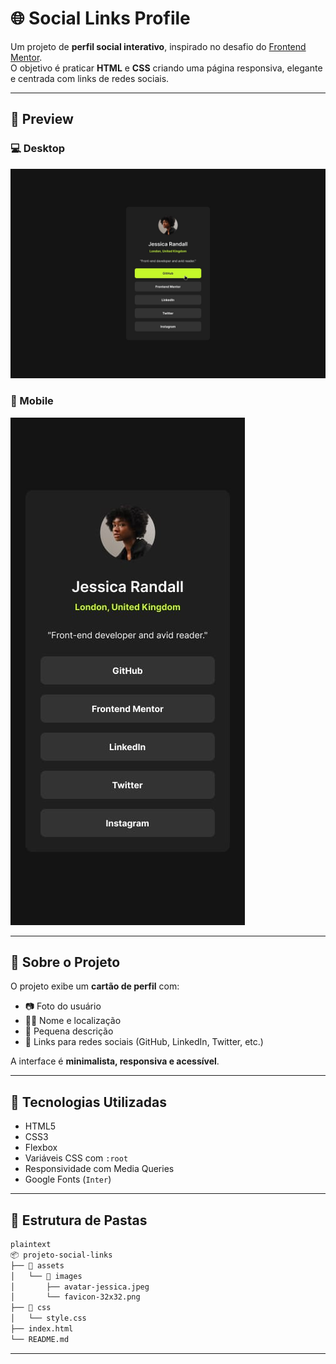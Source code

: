 # 🌐 Social Links Profile

Um projeto de **perfil social interativo**, inspirado no desafio do [Frontend Mentor](https://www.frontendmentor.io/).  
O objetivo é praticar **HTML** e **CSS** criando uma página responsiva, elegante e centrada com links de redes sociais.

---

## 📸 Preview

### 💻 Desktop

![Preview Desktop](./design/active-states.jpg)

### 📱 Mobile

![Preview Mobile](./design/mobile-design.jpg)

---

## 🧠 Sobre o Projeto

O projeto exibe um **cartão de perfil** com:

- 📷 Foto do usuário  
- 🧑‍💼 Nome e localização  
- 💬 Pequena descrição  
- 🔗 Links para redes sociais (GitHub, LinkedIn, Twitter, etc.)

A interface é **minimalista, responsiva e acessível**.

---

## 🧩 Tecnologias Utilizadas

- HTML5
- CSS3
- Flexbox
- Variáveis CSS com `:root`
- Responsividade com Media Queries
- Google Fonts (`Inter`)

---

## 📁 Estrutura de Pastas
```bash
plaintext
📦 projeto-social-links
├── 📂 assets
│   └── 📂 images
│       ├── avatar-jessica.jpeg
│       └── favicon-32x32.png
├── 📂 css
│   └── style.css
├── index.html
└── README.md
```

---

